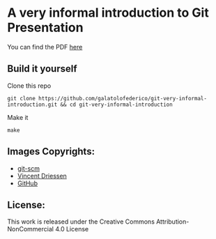 # A very informal introduction to Git Presentation 

You can find the PDF [here](https://github.com/galatolofederico/git-very-informal-introduction/blob/master/slides.pdf)

## Build it yourself

Clone this repo

```
git clone https://github.com/galatolofederico/git-very-informal-introduction.git && cd git-very-informal-introduction
```

Make it

```
make
```

## Images Copyrights:
* [git-scm](https://git-scm.com)
* [Vincent Driessen](https://nvie.com/)
* [GitHub](https://github.com)

## License:
This work is released under the Creative Commons Attribution-NonCommercial 4.0 License